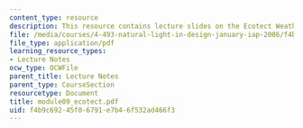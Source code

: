 ```yaml
---
content_type: resource
description: This resource contains lecture slides on the Ecotect Weather Tool.
file: /media/courses/4-493-natural-light-in-design-january-iap-2006/f4b9c69245f06791e7b46f532ad466f3_module09_ecotect.pdf
file_type: application/pdf
learning_resource_types:
- Lecture Notes
ocw_type: OCWFile
parent_title: Lecture Notes
parent_type: CourseSection
resourcetype: Document
title: module09_ecotect.pdf
uid: f4b9c692-45f0-6791-e7b4-6f532ad466f3
---
```

